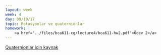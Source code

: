 ```yaml
---
layout: week
week: 4
day: 09/10/17
topic: Rotasyonlar ve quaternionlar
homework: |
    <a href="../files/bca611-cg/lecture4/bca611-hw2.pdf">Ödev 2</a>
---
```

[Quaternionlar için kaynak](../files/bca611-cg/lecture4/7a-Quaternions_Orientation.pdf)   
